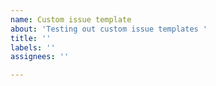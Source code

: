 ```yaml
---
name: Custom issue template
about: 'Testing out custom issue templates '
title: ''
labels: ''
assignees: ''

---
```



